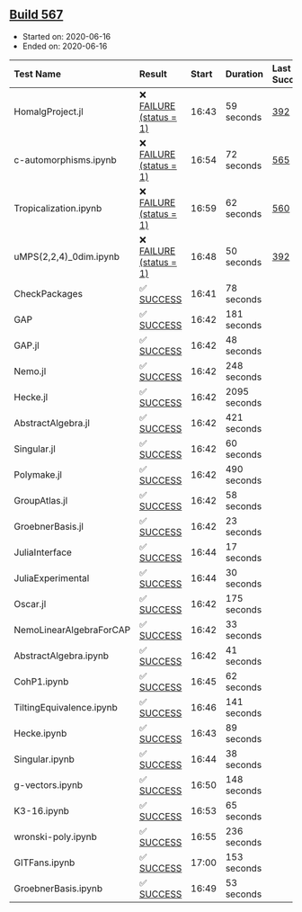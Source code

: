 ## [Build 567](https://oscarci.mathematik.uni-kl.de/job/oscar-julia-1.4/567/)

* Started on: 2020-06-16
* Ended on: 2020-06-16

| Test Name    | Result | Start | Duration | Last Success | First Failure |
|:-------------|:-------|:------|:---------|:-------------|:--------------|
| HomalgProject.jl | ❌ [FAILURE (status = 1)](https://oscarci.mathematik.uni-kl.de/job/oscar-julia-1.4/567/artifact/logs/build-567/HomalgProject.jl.log) | 16:43 | 59 seconds | [392](https://oscarci.mathematik.uni-kl.de/job/oscar-julia-1.4/392/) | [393](https://oscarci.mathematik.uni-kl.de/job/oscar-julia-1.4/393/) |
| c-automorphisms.ipynb | ❌ [FAILURE (status = 1)](https://oscarci.mathematik.uni-kl.de/job/oscar-julia-1.4/567/artifact/logs/build-567/c-automorphisms.ipynb.log) | 16:54 | 72 seconds | [565](https://oscarci.mathematik.uni-kl.de/job/oscar-julia-1.4/565/) | [566](https://oscarci.mathematik.uni-kl.de/job/oscar-julia-1.4/566/) |
| Tropicalization.ipynb | ❌ [FAILURE (status = 1)](https://oscarci.mathematik.uni-kl.de/job/oscar-julia-1.4/567/artifact/logs/build-567/Tropicalization.ipynb.log) | 16:59 | 62 seconds | [560](https://oscarci.mathematik.uni-kl.de/job/oscar-julia-1.4/560/) | [561](https://oscarci.mathematik.uni-kl.de/job/oscar-julia-1.4/561/) |
| uMPS(2,2,4)_0dim.ipynb | ❌ [FAILURE (status = 1)](https://oscarci.mathematik.uni-kl.de/job/oscar-julia-1.4/567/artifact/logs/build-567/uMPS-2-2-4-_0dim.ipynb.log) | 16:48 | 50 seconds | [392](https://oscarci.mathematik.uni-kl.de/job/oscar-julia-1.4/392/) | [393](https://oscarci.mathematik.uni-kl.de/job/oscar-julia-1.4/393/) |
| CheckPackages | ✅ [SUCCESS](https://oscarci.mathematik.uni-kl.de/job/oscar-julia-1.4/567/artifact/logs/build-567/CheckPackages.log) | 16:41 | 78 seconds |  |  |
| GAP | ✅ [SUCCESS](https://oscarci.mathematik.uni-kl.de/job/oscar-julia-1.4/567/artifact/logs/build-567/GAP.log) | 16:42 | 181 seconds |  |  |
| GAP.jl | ✅ [SUCCESS](https://oscarci.mathematik.uni-kl.de/job/oscar-julia-1.4/567/artifact/logs/build-567/GAP.jl.log) | 16:42 | 48 seconds |  |  |
| Nemo.jl | ✅ [SUCCESS](https://oscarci.mathematik.uni-kl.de/job/oscar-julia-1.4/567/artifact/logs/build-567/Nemo.jl.log) | 16:42 | 248 seconds |  |  |
| Hecke.jl | ✅ [SUCCESS](https://oscarci.mathematik.uni-kl.de/job/oscar-julia-1.4/567/artifact/logs/build-567/Hecke.jl.log) | 16:42 | 2095 seconds |  |  |
| AbstractAlgebra.jl | ✅ [SUCCESS](https://oscarci.mathematik.uni-kl.de/job/oscar-julia-1.4/567/artifact/logs/build-567/AbstractAlgebra.jl.log) | 16:42 | 421 seconds |  |  |
| Singular.jl | ✅ [SUCCESS](https://oscarci.mathematik.uni-kl.de/job/oscar-julia-1.4/567/artifact/logs/build-567/Singular.jl.log) | 16:42 | 60 seconds |  |  |
| Polymake.jl | ✅ [SUCCESS](https://oscarci.mathematik.uni-kl.de/job/oscar-julia-1.4/567/artifact/logs/build-567/Polymake.jl.log) | 16:42 | 490 seconds |  |  |
| GroupAtlas.jl | ✅ [SUCCESS](https://oscarci.mathematik.uni-kl.de/job/oscar-julia-1.4/567/artifact/logs/build-567/GroupAtlas.jl.log) | 16:42 | 58 seconds |  |  |
| GroebnerBasis.jl | ✅ [SUCCESS](https://oscarci.mathematik.uni-kl.de/job/oscar-julia-1.4/567/artifact/logs/build-567/GroebnerBasis.jl.log) | 16:42 | 23 seconds |  |  |
| JuliaInterface | ✅ [SUCCESS](https://oscarci.mathematik.uni-kl.de/job/oscar-julia-1.4/567/artifact/logs/build-567/JuliaInterface.log) | 16:44 | 17 seconds |  |  |
| JuliaExperimental | ✅ [SUCCESS](https://oscarci.mathematik.uni-kl.de/job/oscar-julia-1.4/567/artifact/logs/build-567/JuliaExperimental.log) | 16:44 | 30 seconds |  |  |
| Oscar.jl | ✅ [SUCCESS](https://oscarci.mathematik.uni-kl.de/job/oscar-julia-1.4/567/artifact/logs/build-567/Oscar.jl.log) | 16:42 | 175 seconds |  |  |
| NemoLinearAlgebraForCAP | ✅ [SUCCESS](https://oscarci.mathematik.uni-kl.de/job/oscar-julia-1.4/567/artifact/logs/build-567/NemoLinearAlgebraForCAP.log) | 16:42 | 33 seconds |  |  |
| AbstractAlgebra.ipynb | ✅ [SUCCESS](https://oscarci.mathematik.uni-kl.de/job/oscar-julia-1.4/567/artifact/logs/build-567/AbstractAlgebra.ipynb.log) | 16:42 | 41 seconds |  |  |
| CohP1.ipynb | ✅ [SUCCESS](https://oscarci.mathematik.uni-kl.de/job/oscar-julia-1.4/567/artifact/logs/build-567/CohP1.ipynb.log) | 16:45 | 62 seconds |  |  |
| TiltingEquivalence.ipynb | ✅ [SUCCESS](https://oscarci.mathematik.uni-kl.de/job/oscar-julia-1.4/567/artifact/logs/build-567/TiltingEquivalence.ipynb.log) | 16:46 | 141 seconds |  |  |
| Hecke.ipynb | ✅ [SUCCESS](https://oscarci.mathematik.uni-kl.de/job/oscar-julia-1.4/567/artifact/logs/build-567/Hecke.ipynb.log) | 16:43 | 89 seconds |  |  |
| Singular.ipynb | ✅ [SUCCESS](https://oscarci.mathematik.uni-kl.de/job/oscar-julia-1.4/567/artifact/logs/build-567/Singular.ipynb.log) | 16:44 | 38 seconds |  |  |
| g-vectors.ipynb | ✅ [SUCCESS](https://oscarci.mathematik.uni-kl.de/job/oscar-julia-1.4/567/artifact/logs/build-567/g-vectors.ipynb.log) | 16:50 | 148 seconds |  |  |
| K3-16.ipynb | ✅ [SUCCESS](https://oscarci.mathematik.uni-kl.de/job/oscar-julia-1.4/567/artifact/logs/build-567/K3-16.ipynb.log) | 16:53 | 65 seconds |  |  |
| wronski-poly.ipynb | ✅ [SUCCESS](https://oscarci.mathematik.uni-kl.de/job/oscar-julia-1.4/567/artifact/logs/build-567/wronski-poly.ipynb.log) | 16:55 | 236 seconds |  |  |
| GITFans.ipynb | ✅ [SUCCESS](https://oscarci.mathematik.uni-kl.de/job/oscar-julia-1.4/567/artifact/logs/build-567/GITFans.ipynb.log) | 17:00 | 153 seconds |  |  |
| GroebnerBasis.ipynb | ✅ [SUCCESS](https://oscarci.mathematik.uni-kl.de/job/oscar-julia-1.4/567/artifact/logs/build-567/GroebnerBasis.ipynb.log) | 16:49 | 53 seconds |  |  |
